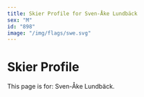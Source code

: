 ```yaml
---
title: Skier Profile for Sven-Åke Lundbäck
sex: "M"
id: "898"
image: "/img/flags/swe.svg" 
---
```


# Skier Profile

This page is for: Sven-Åke Lundbäck.
    
